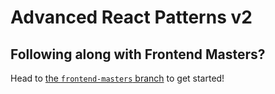 # Advanced React Patterns v2

## Following along with Frontend Masters?

Head to
[the `frontend-masters` branch](https://github.com/kentcdodds/advanced-react-patterns-v2/tree/frontend-masters)
to get started!
